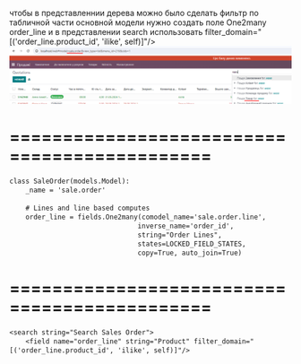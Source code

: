 чтобы в представленнии дерева можно было сделать фильтр по табличной части основной модели
нужно создать поле One2many order_line
и в представлении search использовать filter_domain="[('order_line.product_id', 'ilike', self)]"/>
![img.png](img.png)

# =============================================

    class SaleOrder(models.Model):
        _name = 'sale.order'
    
        # Lines and line based computes
        order_line = fields.One2many(comodel_name='sale.order.line',
                                    inverse_name='order_id',
                                    string="Order Lines",
                                    states=LOCKED_FIELD_STATES,
                                    copy=True, auto_join=True)

# =============================================

    <search string="Search Sales Order">
        <field name="order_line" string="Product" filter_domain="[('order_line.product_id', 'ilike', self)]"/>


